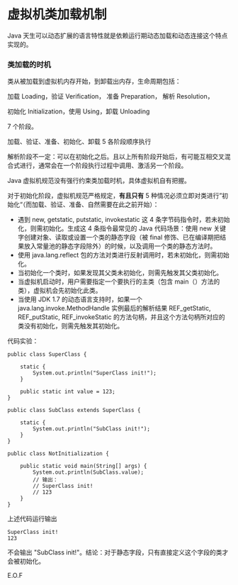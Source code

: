 # 虚拟机类加载机制

Java 天生可以动态扩展的语言特性就是依赖运行期动态加载和动态连接这个特点实现的。

### 类加载的时机

类从被加载到虚拟机内存开始，到卸载出内存，生命周期包括：

加载 Loading，验证 Verification， 准备 Preparation， 解析 Resolution，

初始化 Initialization，使用 Using，卸载 Unloading

7 个阶段。

加载、验证、准备、初始化、卸载 5 各阶段顺序执行

解析阶段不一定：可以在初始化之后。且以上所有阶段开始后，有可能互相交叉混合式进行，通常会在一个阶段执行过程中调用、激活另一个阶段。

Java 虚拟机规范没有强行约束类加载时机，具体虚拟机自有把握。

对于初始化阶段，虚拟机规范严格规定，**有且只有** 5 种情况必须立即对类进行”初始化“（而加载、验证、准备、自然需要在此之前开始）：

 * 遇到 new, getstatic, putstatic, invokestatic 这 4 条字节码指令时，若未初始化，则需初始化。生成这 4 条指令最常见的 Java 代码场景：使用 new 关键字创建对象、读取或设置一个类的静态字段（被 final 修饰、已在编译期把结果放入常量池的静态字段除外）的时候，以及调用一个类的静态方法时。
 * 使用 java.lang.reflect 包的方法对类进行反射调用时，若未初始化，则需初始化。
 * 当初始化一个类时，如果发现其父类未初始化，则需先触发其父类初始化。
 * 当虚拟机启动时，用户需要指定一个要执行的主类（包含 main（）方法的类），虚拟机会先初始化此类。
 * 当使用 JDK 1.7 的动态语言支持时，如果一个 java.lang.invoke.MethodHandle 实例最后的解析结果 REF_getStatic, REF_putStatic, REF_invokeStatic 的方法句柄，并且这个方法句柄所对应的类没有初始化，则需先触发其初始化。

代码实验：

```
public class SuperClass {

    static {
        System.out.println("SuperClass init!");
    }

    public static int value = 123;
}

public class SubClass extends SuperClass {

    static {
        System.out.println("SubClass init!");
    }
}

public class NotInitialization {

    public static void main(String[] args) {
        System.out.println(SubClass.value);
        // 输出：
        // SuperClass init!
        // 123
    }
}

```

上述代码运行输出

```
SuperClass init!
123

```

不会输出 "SubClass init!"。结论：对于静态字段，只有直接定义这个字段的类才会被初始化。

















E.O.F
